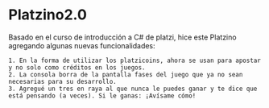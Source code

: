 # Platzino2.0
Basado en el curso de introducción a C# de platzi, hice este Platzino agregando algunas nuevas funcionalidades:


    1. En la forma de utilizar los platzicoins, ahora se usan para apostar y no solo como créditos en los juegos.
    2. La consola borra de la pantalla fases del juego que ya no sean necesarias para su desarrollo.
    3. Agregué un tres en raya al que nunca le puedes ganar y te dice que está pensando (a veces). Si le ganas: ¡Avísame cómo! 


